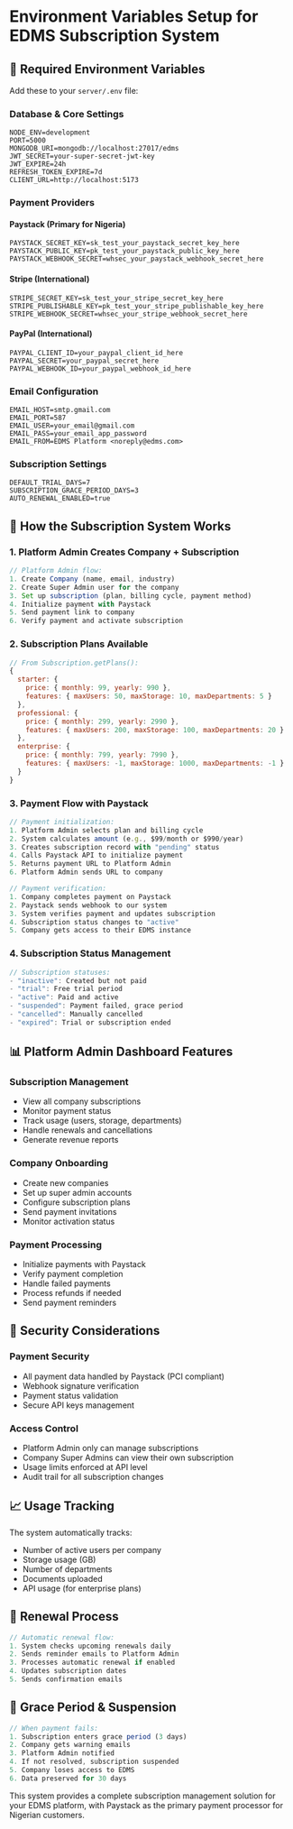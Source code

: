 # Environment Variables Setup for EDMS Subscription System

## 🔧 **Required Environment Variables**

Add these to your `server/.env` file:

### **Database & Core Settings**

```env
NODE_ENV=development
PORT=5000
MONGODB_URI=mongodb://localhost:27017/edms
JWT_SECRET=your-super-secret-jwt-key
JWT_EXPIRE=24h
REFRESH_TOKEN_EXPIRE=7d
CLIENT_URL=http://localhost:5173
```

### **Payment Providers**

#### **Paystack (Primary for Nigeria)**

```env
PAYSTACK_SECRET_KEY=sk_test_your_paystack_secret_key_here
PAYSTACK_PUBLIC_KEY=pk_test_your_paystack_public_key_here
PAYSTACK_WEBHOOK_SECRET=whsec_your_paystack_webhook_secret_here
```

#### **Stripe (International)**

```env
STRIPE_SECRET_KEY=sk_test_your_stripe_secret_key_here
STRIPE_PUBLISHABLE_KEY=pk_test_your_stripe_publishable_key_here
STRIPE_WEBHOOK_SECRET=whsec_your_stripe_webhook_secret_here
```

#### **PayPal (International)**

```env
PAYPAL_CLIENT_ID=your_paypal_client_id_here
PAYPAL_SECRET=your_paypal_secret_here
PAYPAL_WEBHOOK_ID=your_paypal_webhook_id_here
```

### **Email Configuration**

```env
EMAIL_HOST=smtp.gmail.com
EMAIL_PORT=587
EMAIL_USER=your_email@gmail.com
EMAIL_PASS=your_email_app_password
EMAIL_FROM=EDMS Platform <noreply@edms.com>
```

### **Subscription Settings**

```env
DEFAULT_TRIAL_DAYS=7
SUBSCRIPTION_GRACE_PERIOD_DAYS=3
AUTO_RENEWAL_ENABLED=true
```

## 🚀 **How the Subscription System Works**

### **1. Platform Admin Creates Company + Subscription**

```javascript
// Platform Admin flow:
1. Create Company (name, email, industry)
2. Create Super Admin user for the company
3. Set up subscription (plan, billing cycle, payment method)
4. Initialize payment with Paystack
5. Send payment link to company
6. Verify payment and activate subscription
```

### **2. Subscription Plans Available**

```javascript
// From Subscription.getPlans():
{
  starter: {
    price: { monthly: 99, yearly: 990 },
    features: { maxUsers: 50, maxStorage: 10, maxDepartments: 5 }
  },
  professional: {
    price: { monthly: 299, yearly: 2990 },
    features: { maxUsers: 200, maxStorage: 100, maxDepartments: 20 }
  },
  enterprise: {
    price: { monthly: 799, yearly: 7990 },
    features: { maxUsers: -1, maxStorage: 1000, maxDepartments: -1 }
  }
}
```

### **3. Payment Flow with Paystack**

```javascript
// Payment initialization:
1. Platform Admin selects plan and billing cycle
2. System calculates amount (e.g., $99/month or $990/year)
3. Creates subscription record with "pending" status
4. Calls Paystack API to initialize payment
5. Returns payment URL to Platform Admin
6. Platform Admin sends URL to company

// Payment verification:
1. Company completes payment on Paystack
2. Paystack sends webhook to our system
3. System verifies payment and updates subscription
4. Subscription status changes to "active"
5. Company gets access to their EDMS instance
```

### **4. Subscription Status Management**

```javascript
// Subscription statuses:
- "inactive": Created but not paid
- "trial": Free trial period
- "active": Paid and active
- "suspended": Payment failed, grace period
- "cancelled": Manually cancelled
- "expired": Trial or subscription ended
```

## 📊 **Platform Admin Dashboard Features**

### **Subscription Management**

- View all company subscriptions
- Monitor payment status
- Track usage (users, storage, departments)
- Handle renewals and cancellations
- Generate revenue reports

### **Company Onboarding**

- Create new companies
- Set up super admin accounts
- Configure subscription plans
- Send payment invitations
- Monitor activation status

### **Payment Processing**

- Initialize payments with Paystack
- Verify payment completion
- Handle failed payments
- Process refunds if needed
- Send payment reminders

## 🔐 **Security Considerations**

### **Payment Security**

- All payment data handled by Paystack (PCI compliant)
- Webhook signature verification
- Payment status validation
- Secure API keys management

### **Access Control**

- Platform Admin only can manage subscriptions
- Company Super Admins can view their own subscription
- Usage limits enforced at API level
- Audit trail for all subscription changes

## 📈 **Usage Tracking**

The system automatically tracks:

- Number of active users per company
- Storage usage (GB)
- Number of departments
- Documents uploaded
- API usage (for enterprise plans)

## 🔄 **Renewal Process**

```javascript
// Automatic renewal flow:
1. System checks upcoming renewals daily
2. Sends reminder emails to Platform Admin
3. Processes automatic renewal if enabled
4. Updates subscription dates
5. Sends confirmation emails
```

## 🚨 **Grace Period & Suspension**

```javascript
// When payment fails:
1. Subscription enters grace period (3 days)
2. Company gets warning emails
3. Platform Admin notified
4. If not resolved, subscription suspended
5. Company loses access to EDMS
6. Data preserved for 30 days
```

This system provides a complete subscription management solution for your EDMS platform, with Paystack as the primary payment processor for Nigerian customers.

